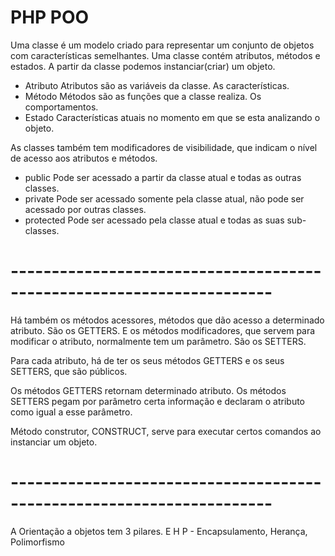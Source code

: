 # PHP POO

Uma classe é um modelo criado para representar um conjunto de objetos com características semelhantes. Uma classe contém atributos, métodos e estados. A partir da classe podemos instanciar(criar) um objeto.

- Atributo
    Atributos são as variáveis da classe. As características.
- Método
    Métodos são as funções que a classe realiza. Os comportamentos.
- Estado
    Características atuais no momento em que se esta analizando o objeto.

As classes também tem modificadores de visibilidade, que indicam o nível de acesso aos atributos e métodos.

- public
    Pode ser acessado a partir da classe atual e todas as outras classes.
- private
    Pode ser acessado somente pela classe atual, não pode ser acessado por outras classes.
- protected
    Pode ser acessado pela classe atual e todas as suas sub-classes.

# ---------------------------------------------------------------------- #

Há também os métodos acessores, métodos que dão acesso a determinado atributo. São os GETTERS. E os métodos modificadores, que servem para modificar o atributo, normalmente tem um parâmetro. São os SETTERS.

Para cada atributo, há de ter os seus métodos GETTERS e os seus SETTERS, que são públicos.

Os métodos GETTERS retornam determinado atributo.
Os métodos SETTERS pegam por parâmetro certa informação e declaram o atributo como igual a esse parâmetro.

Método construtor, CONSTRUCT, serve para executar certos comandos ao instanciar um objeto.

# ---------------------------------------------------------------------- #

A Orientação a objetos tem 3 pilares. E H P - Encapsulamento, Herança, Polimorfismo
